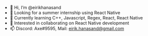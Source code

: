 - 👋 Hi, I’m @eirikhanasand
- 👀 Looking for a summer internship using React Native
- 🌱 Currently learning C++, Javascript, Regex, React, React Native
- 💞️ Interested in collaborating on React Native development
- 📫 Discord: Axe#9595, Mail: eirik.hanasand@gmail.com

<!---
eirikhanasand/eirikhanasand is a ✨ special ✨ repository because its `README.md` (this file) appears on your GitHub profile.
You can click the Preview link to take a look at your changes.
--->
